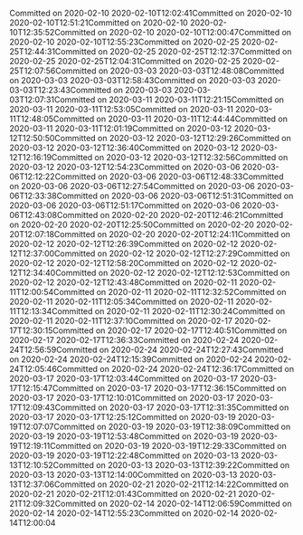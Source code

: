 Committed on 2020-02-10 2020-02-10T12:02:41Committed on 2020-02-10 2020-02-10T12:51:21Committed on 2020-02-10 2020-02-10T12:35:52Committed on 2020-02-10 2020-02-10T12:00:47Committed on 2020-02-10 2020-02-10T12:55:23Committed on 2020-02-25 2020-02-25T12:44:31Committed on 2020-02-25 2020-02-25T12:12:37Committed on 2020-02-25 2020-02-25T12:04:31Committed on 2020-02-25 2020-02-25T12:07:56Committed on 2020-03-03 2020-03-03T12:48:08Committed on 2020-03-03 2020-03-03T12:58:43Committed on 2020-03-03 2020-03-03T12:23:43Committed on 2020-03-03 2020-03-03T12:07:31Committed on 2020-03-11 2020-03-11T12:21:15Committed on 2020-03-11 2020-03-11T12:53:05Committed on 2020-03-11 2020-03-11T12:48:05Committed on 2020-03-11 2020-03-11T12:44:44Committed on 2020-03-11 2020-03-11T12:01:19Committed on 2020-03-12 2020-03-12T12:50:50Committed on 2020-03-12 2020-03-12T12:29:26Committed on 2020-03-12 2020-03-12T12:36:40Committed on 2020-03-12 2020-03-12T12:16:19Committed on 2020-03-12 2020-03-12T12:32:56Committed on 2020-03-12 2020-03-12T12:54:23Committed on 2020-03-06 2020-03-06T12:12:22Committed on 2020-03-06 2020-03-06T12:48:33Committed on 2020-03-06 2020-03-06T12:27:54Committed on 2020-03-06 2020-03-06T12:33:38Committed on 2020-03-06 2020-03-06T12:51:31Committed on 2020-03-06 2020-03-06T12:51:17Committed on 2020-03-06 2020-03-06T12:43:08Committed on 2020-02-20 2020-02-20T12:46:21Committed on 2020-02-20 2020-02-20T12:25:50Committed on 2020-02-20 2020-02-20T12:07:18Committed on 2020-02-20 2020-02-20T12:24:11Committed on 2020-02-12 2020-02-12T12:26:39Committed on 2020-02-12 2020-02-12T12:37:00Committed on 2020-02-12 2020-02-12T12:27:29Committed on 2020-02-12 2020-02-12T12:58:20Committed on 2020-02-12 2020-02-12T12:34:40Committed on 2020-02-12 2020-02-12T12:12:53Committed on 2020-02-12 2020-02-12T12:43:48Committed on 2020-02-11 2020-02-11T12:00:54Committed on 2020-02-11 2020-02-11T12:32:52Committed on 2020-02-11 2020-02-11T12:05:34Committed on 2020-02-11 2020-02-11T12:13:34Committed on 2020-02-11 2020-02-11T12:30:24Committed on 2020-02-11 2020-02-11T12:37:10Committed on 2020-02-17 2020-02-17T12:30:15Committed on 2020-02-17 2020-02-17T12:40:51Committed on 2020-02-17 2020-02-17T12:36:33Committed on 2020-02-24 2020-02-24T12:56:59Committed on 2020-02-24 2020-02-24T12:27:43Committed on 2020-02-24 2020-02-24T12:15:39Committed on 2020-02-24 2020-02-24T12:05:46Committed on 2020-02-24 2020-02-24T12:36:17Committed on 2020-03-17 2020-03-17T12:03:44Committed on 2020-03-17 2020-03-17T12:15:47Committed on 2020-03-17 2020-03-17T12:36:15Committed on 2020-03-17 2020-03-17T12:10:01Committed on 2020-03-17 2020-03-17T12:09:43Committed on 2020-03-17 2020-03-17T12:31:35Committed on 2020-03-17 2020-03-17T12:25:12Committed on 2020-03-19 2020-03-19T12:07:07Committed on 2020-03-19 2020-03-19T12:38:09Committed on 2020-03-19 2020-03-19T12:53:48Committed on 2020-03-19 2020-03-19T12:19:11Committed on 2020-03-19 2020-03-19T12:29:33Committed on 2020-03-19 2020-03-19T12:22:48Committed on 2020-03-13 2020-03-13T12:10:52Committed on 2020-03-13 2020-03-13T12:39:22Committed on 2020-03-13 2020-03-13T12:14:00Committed on 2020-03-13 2020-03-13T12:37:06Committed on 2020-02-21 2020-02-21T12:14:22Committed on 2020-02-21 2020-02-21T12:01:43Committed on 2020-02-21 2020-02-21T12:09:32Committed on 2020-02-14 2020-02-14T12:06:59Committed on 2020-02-14 2020-02-14T12:55:23Committed on 2020-02-14 2020-02-14T12:00:04